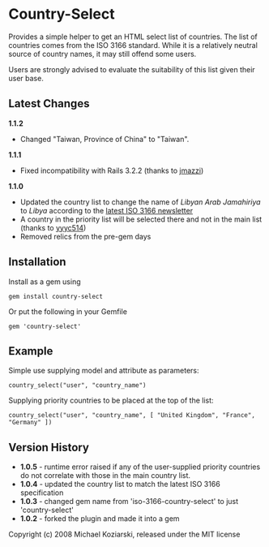 # Country-Select

Provides a simple helper to get an HTML select list of countries.  The list of countries comes from the ISO 3166 standard.  While it is a relatively neutral source of country names, it may still offend some users.

Users are strongly advised to evaluate the suitability of this list given their user base.

## Latest Changes

**1.1.2**

- Changed "Taiwan, Province of China" to "Taiwan".

**1.1.1**

- Fixed incompatibility with Rails 3.2.2 (thanks to [jmazzi](https://github.com/jamesds/country-select/pull/4))

**1.1.0**

- Updated the country list to change the name of *Libyan Arab Jamahiriya* to *Libya* according to the [latest ISO 3166 newsletter](http://www.iso.org/iso/nl_vi-11_name_change_for_libya.pdf)
- A country in the priority list will be selected there and not in the main list (thanks to [yyyc514](https://github.com/jamesds/country-select/pull/3))
- Removed relics from the pre-gem days

## Installation

Install as a gem using

    gem install country-select

Or put the following in your Gemfile

    gem 'country-select'

## Example

Simple use supplying model and attribute as parameters:

    country_select("user", "country_name")

Supplying priority countries to be placed at the top of the list:

    country_select("user", "country_name", [ "United Kingdom", "France", "Germany" ])

## Version History

 - **1.0.5** - runtime error raised if any of the user-supplied priority countries do not correlate with those in the main country list.
 - **1.0.4** - updated the country list to match the latest ISO 3166 specification
 - **1.0.3** - changed gem name from 'iso-3166-country-select' to just 'country-select'
 - **1.0.2** - forked the plugin and made it into a gem

Copyright (c) 2008 Michael Koziarski, released under the MIT license
